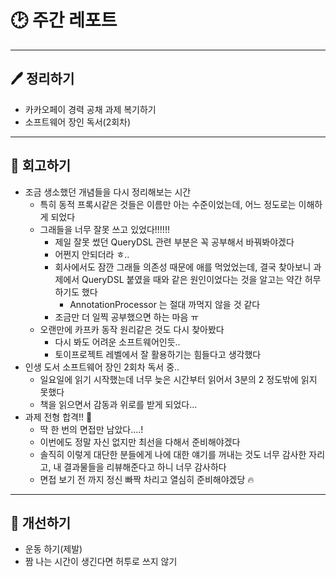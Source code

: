 # 🕑 주간 레포트

---

## 🖊 정리하기

- 카카오페이 경력 공채 과제 복기하기
- 소프트웨어 장인 독서(2회차)

---

## 💭 회고하기

- 조금 생소했던 개념들을 다시 정리해보는 시간
    - 특히 동적 프록시같은 것들은 이름만 아는 수준이었는데, 어느 정도로는 이해하게 되었다
    - 그래들을 너무 잘못 쓰고 있었다!!!!!!
        - 제일 잘못 썼던 QueryDSL 관련 부분은 꼭 공부해서 바꿔봐야겠다
        - 어쩐지 안되더라 ㅎ..
        - 회사에서도 잠깐 그래들 의존성 때문에 애를 먹었었는데, 결국 찾아보니 과제에서 QueryDSL 붙였을 때와 같은 원인이었다는 것을 알고는 약간 허무하기도 했다
            - AnnotationProcessor 는 절대 까먹지 않을 것 같다
        - 조금만 더 일찍 공부했으면 하는 마음 ㅠ
    - 오랜만에 카프카 동작 원리같은 것도 다시 찾아봤다
        - 다시 봐도 어려운 소프트웨어인듯..
        - 토이프로젝트 레벨에서 잘 활용하기는 힘들다고 생각했다
- 인생 도서 소프트웨어 장인 2회차 독서 중..
    - 일요일에 읽기 시작했는데 너무 늦은 시간부터 읽어서 3분의 2 정도밖에 읽지 못했다
    - 책을 읽으면서 감동과 위로를 받게 되었다…
- 과제 전형 합격!! 🥳
    - 딱 한 번의 면접만 남았다….!
    - 이번에도 정말 자신 없지만 최선을 다해서 준비해야겠다
    - 솔직히 이렇게 대단한 분들에게 나에 대한 얘기를 꺼내는 것도 너무 감사한 자리고, 내 결과물들을 리뷰해준다고 하니 너무 감사하다
    - 면접 보기 전 까지 정신 빠짝 차리고 열심히 준비해야겠당 🔥

---

## 🥊 개선하기

- 운동 하기(제발)
- 짬 나는 시간이 생긴다면 허투로 쓰지 않기